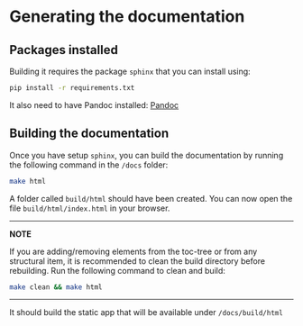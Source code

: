 # Generating the documentation


## Packages installed

Building it requires the package `sphinx` that you can
install using:

```bash
pip install -r requirements.txt
```

It also need to have Pandoc installed: [Pandoc](https://pandoc.org/installing.html)

## Building the documentation

Once you have setup `sphinx`, you can build the documentation by running the following command in the `/docs` folder:

```bash
make html
```

A folder called ``build/html`` should have been created. You can now open the file ``build/html/index.html`` in your
browser. 

---
**NOTE**

If you are adding/removing elements from the toc-tree or from any structural item, it is recommended to clean the build
directory before rebuilding. Run the following command to clean and build:

```bash
make clean && make html
```

---

It should build the static app that will be available under `/docs/build/html`
